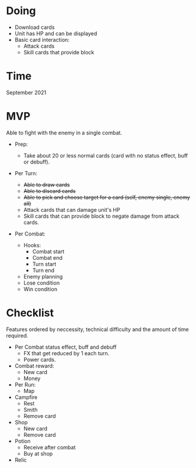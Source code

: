 # Doing
* Download cards
* Unit has HP and can be displayed
* Basic card interaction:
    * Attack cards
    * Skill cards that provide block
# Time
September 2021
# MVP
Able to fight with the enemy in a single combat.

* Prep:
    * Take about 20 or less normal cards (card with no status effect, buff or debuff).

* Per Turn:
    * ~~Able to draw cards~~
    * ~~Able to discard cards~~
    * ~~Able to pick and choose target for a card (self, enemy single, enemy all)~~
    * Attack cards that can damage unit's HP
    * Skill cards that can provide block to negate damage from attack cards.
* Per Combat:
    * Hooks:
        * Combat start
        * Combat end
        * Turn start
        * Turn end
    * Enemy planning
    * Lose condition
    * Win condition

# Checklist
Features ordered by neccessity, technical difficulty and the amount of time required.

* Per Combat status effect, buff and debuff
    * FX that get reduced by 1 each turn.
    * Power cards.
* Combat reward:
    * New card
    * Money
* Per Run:
    * Map
* Campfire
    * Rest
    * Smith
    * Remove card
* Shop
    * New card
    * Remove card
* Potion
    * Receive after combat
    * Buy at shop
* Relic